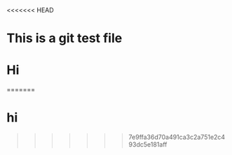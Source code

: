 <<<<<<< HEAD
# This is a git test file

# Hi
=======



# hi
>>>>>>> 7e9ffa36d70a491ca3c2a751e2c493dc5e181aff
